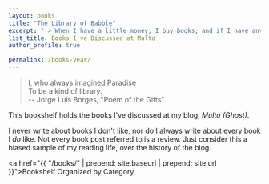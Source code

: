 ```yaml
---
layout: books
title: "The Library of Babble"
excerpt: " > When I have a little money, I buy books; and if I have any left, I buy food and clothes."
list_title: Books I've Discussed at Multo
author_profile: true

permalink: /books-year/
---
```

> I, who always imagined Paradise <br/>
> To be a kind of library.
<br/>  -- Jorge Luis Borges, "Poem of the Gifts" 

This bookshelf holds the books I've discussed at my blog, *Multo (Ghost)*. 

I never write about books I don't like, nor do I always write about every book I *do* like. Not every book post referred to is a review. Just consider this a biased sample of my reading life, over the history of the blog.

<a href="{{ "/books/" | prepend: site.baseurl | prepend: site.url }}">Bookshelf Organized by Category</a>